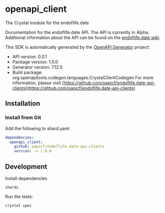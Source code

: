 # openapi_client

The Crystal module for the endoflife.date

Documentation for the endoflife.date API. The API is currently in Alpha. Additional information about the API can be found on the [endoflife.date wiki](https://github.com/endoflife-date/endoflife.date/wiki).

This SDK is automatically generated by the [OpenAPI Generator](https://openapi-generator.tech) project:

- API version: 0.0.1
- Package version: 1.0.0
- Generator version: 7.12.0
- Build package: org.openapitools.codegen.languages.CrystalClientCodegen
For more information, please visit [https://github.com/oapicf/endoflife.date-api-clients](https://github.com/oapicf/endoflife.date-api-clients)

## Installation

### Install from Git

Add the following to shard.yaml

```yaml
dependencies:
  openapi_client:
    github: oapicf/endoflife.date-api-clients
    version: ~> 1.0.0
```

## Development

Install dependencies

```shell
shards
```

Run the tests:

```shell
crystal spec
```
